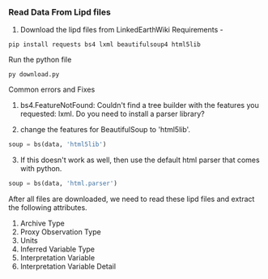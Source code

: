 ### Read Data From Lipd files
1. Download the lipd files from LinkedEarthWiki 
Requirements - 
```
pip install requests bs4 lxml beautifulsoup4 html5lib
```
Run the python file
```
py download.py
```

Common errors and Fixes
1. bs4.FeatureNotFound: Couldn't find a tree builder with the features you requested: lxml. Do you need to install a parser library?

2. change the features for BeautifulSoup to 'html5lib'.
```python
soup = bs(data, 'html5lib')
```
3. If this doesn't work as well, then use the default html parser that comes with python. 
```python
soup = bs(data, 'html.parser')
```

After all files are downloaded, we need to read these lipd files and extract the following attributes.
1. Archive Type
2. Proxy Observation Type
3. Units
4. Inferred Variable Type
5. Interpretation Variable
6. Interpretation Variable Detail